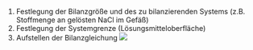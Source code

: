 1. Festlegung der Bilanzgröße und des zu bilanzierenden Systems (z.B. Stoffmenge an gelösten NaCl im Gefäß)
2. Festlegung der Systemgrenze (Lösungsmitteloberfläche)
3. Aufstellen der Bilanzgleichung
![](Pasted%20image%2020241030083829.png)
